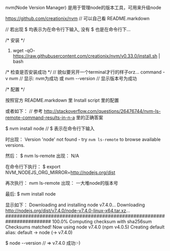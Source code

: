 nvm(Node Version Manager) 是用于管理node的版本工具，可用来升级node

https://github.com/creationix/nvm  // 可以自己看 README.markdown 

// 若出现 $ 均表示为在命令行下输入, 没有 $ 也是在命令行下...

/*        安装          */

1) wget -qO- https://raw.githubusercontent.com/creationix/nvm/v0.33.0/install.sh | bash


/*       检查是否安装成功     */  // 貌似要另开一个terminal才行的样子orz...
command -v nvm  // 显示: nvm为成功
或
nvm --version   // 显示版本号为成功


/*        配置          */

按照官方 README.markdown 里 Install script 里的配置


或者如下：
// 参考 http://stackoverflow.com/questions/26476744/nvm-ls-remote-command-results-in-n-a 里的正确答案

$ nvm install node // $ 表示在命令行下输入

时出现： Version 'node' not found - try `nvm ls-remote` to browse available versions.

然后： $ nvm ls-remote 出现： N/A

在命令行下执行：
$ export NVM_NODEJS_ORG_MIRROR=http://nodejs.org/dist

再次执行： nvm ls-remote 出现： 一大堆node的版本号

最后:
$ nvm install node

显示如下：
Downloading and installing node v7.4.0...
Downloading http://nodejs.org/dist/v7.4.0/node-v7.4.0-linux-x64.tar.xz...
######################################################################## 100.0%
Computing checksum with sha256sum
Checksums matched!
Now using node v7.4.0 (npm v4.0.5)
Creating default alias: default -> node (-> v7.4.0)

$ node --version // => v7.4.0 成功:-)




